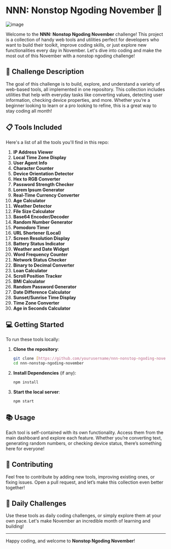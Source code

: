 # NNN: Nonstop Ngoding November 🚀
![image](https://github.com/user-attachments/assets/44691c88-ddfa-47fd-a6e6-e25c8a6fc079)

Welcome to the **NNN: Nonstop Ngoding November** challenge! This project is a collection of handy web tools and utilities perfect for developers who want to build their toolkit, improve coding skills, or just explore new functionalities every day in November. Let's dive into coding and make the most out of this November with a nonstop ngoding challenge!

## 📜 Challenge Description

The goal of this challenge is to build, explore, and understand a variety of web-based tools, all implemented in one repository. This collection includes utilities that help with everyday tasks like converting values, detecting user information, checking device properties, and more. Whether you’re a beginner looking to learn or a pro looking to refine, this is a great way to stay coding all month!

## 📋 Tools Included

Here's a list of all the tools you'll find in this repo:

1. **IP Address Viewer**
2. **Local Time Zone Display**
3. **User Agent Info**
4. **Character Counter**
5. **Device Orientation Detector**
6. **Hex to RGB Converter**
7. **Password Strength Checker**
8. **Lorem Ipsum Generator**
9. **Real-Time Currency Converter**
10. **Age Calculator**
11. **Weather Detector**
12. **File Size Calculator**
13. **Base64 Encoder/Decoder**
14. **Random Number Generator**
15. **Pomodoro Timer**
16. **URL Shortener (Local)**
17. **Screen Resolution Display**
18. **Battery Status Indicator**
19. **Weather and Date Widget**
20. **Word Frequency Counter**
21. **Network Status Checker**
22. **Binary to Decimal Converter**
23. **Loan Calculator**
24. **Scroll Position Tracker**
25. **BMI Calculator**
26. **Random Password Generator**
27. **Date Difference Calculator**
28. **Sunset/Sunrise Time Display**
29. **Time Zone Converter**
30. **Age in Seconds Calculator**

## 💻 Getting Started

To run these tools locally:

1. **Clone the repository**: 
    ```bash
    git clone [https://github.com/yourusername/nnn-nonstop-ngoding-november.git](https://github.com/Cloud-Dark/nnn/)
    cd nnn-nonstop-ngoding-november
    ```
2. **Install Dependencies** (if any):
    ```bash
    npm install
    ```
3. **Start the local server**:
    ```bash
    npm start
    ```

## 📚 Usage

Each tool is self-contained with its own functionality. Access them from the main dashboard and explore each feature. Whether you’re converting text, generating random numbers, or checking device status, there’s something here for everyone!

## 🌟 Contributing

Feel free to contribute by adding new tools, improving existing ones, or fixing issues. Open a pull request, and let’s make this collection even better together!

## 📅 Daily Challenges

Use these tools as daily coding challenges, or simply explore them at your own pace. Let's make November an incredible month of learning and building!

---

Happy coding, and welcome to **Nonstop Ngoding November**!
